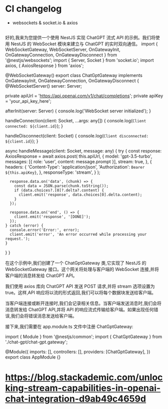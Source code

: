# CI changelog

- websockets & socket.io & axios

```bash

```


好的,我来为您提供一个使用 NestJS 实现 ChatGPT 流式 API 的示例。我们将使用 NestJS 的 WebSocket 模块来建立与 ChatGPT 的实时双向通信。
import { WebSocketGateway, WebSocketServer, OnGatewayInit, OnGatewayConnection, OnGatewayDisconnect } from '@nestjs/websockets';
import { Server, Socket } from 'socket.io';
import axios, { AxiosResponse } from 'axios';

@WebSocketGateway()
export class ChatGptGateway implements OnGatewayInit, OnGatewayConnection, OnGatewayDisconnect {
  @WebSocketServer()
  server: Server;

  private apiUrl = 'https://api.openai.com/v1/chat/completions';
  private apiKey = 'your_api_key_here';

  afterInit(server: Server) {
    console.log('WebSocket server initialized');
  }

  handleConnection(client: Socket, ...args: any[]) {
    console.log(`Client connected: ${client.id}`);
  }

  handleDisconnect(client: Socket) {
    console.log(`Client disconnected: ${client.id}`);
  }

  async handleMessage(client: Socket, message: any) {
    try {
      const response: AxiosResponse = await axios.post(
        this.apiUrl,
        {
          model: 'gpt-3.5-turbo',
          messages: [{ role: 'user', content: message.prompt }],
          stream: true,
        },
        {
          headers: {
            'Content-Type': 'application/json',
            'Authorization': `Bearer ${this.apiKey}`,
          },
          responseType: 'stream',
        }
      );

      response.data.on('data', (chunk) => {
        const data = JSON.parse(chunk.toString());
        if (data.choices?.[0]?.delta?.content) {
          client.emit('response', data.choices[0].delta.content);
        }
      });

      response.data.on('end', () => {
        client.emit('response', '[DONE]');
      });
    } catch (error) {
      console.error('Error:', error);
      client.emit('error', 'An error occurred while processing your request.');
    }
  }
}

在这个示例中,我们创建了一个 ChatGptGateway 类,它实现了 NestJS 的 WebSocketGateway 接口。这个网关将处理与客户端的 WebSocket 连接,并将客户端的消息转发给 ChatGPT API。

我们使用 axios 库向 ChatGPT API 发送 POST 请求,并将 stream 选项设置为 true。这样,API 响应将以流的形式返回,我们可以将每个数据块发送给客户端。

当客户端连接或断开连接时,我们会记录相关信息。当客户端发送消息时,我们会将消息转发给 ChatGPT API,并将 API 的响应流式传输给客户端。如果出现任何错误,我们会将错误消息发送给客户端。

接下来,我们需要在 app.module.ts 文件中注册 ChatGptGateway:

import { Module } from '@nestjs/common';
import { ChatGptGateway } from './chat-gpt/chat-gpt.gateway';

@Module({
  imports: [],
  controllers: [],
  providers: [ChatGptGateway],
})
export class AppModule {}

# https://blog.stackademic.com/unlocking-stream-capabilities-in-openai-chat-integration-d9ab49c4659d
